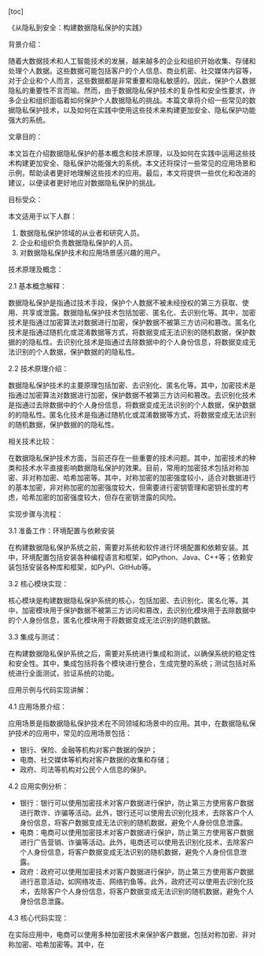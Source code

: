 
[toc]                    
                
                
《从隐私到安全：构建数据隐私保护的实践》

背景介绍：

随着大数据技术和人工智能技术的发展，越来越多的企业和组织开始收集、存储和处理个人数据。这些数据可能包括客户的个人信息、商业机密、社交媒体内容等，对于企业和个人而言，这些数据都是非常重要和隐私敏感的。因此，保护个人数据隐私的重要性不言而喻。然而，由于数据隐私保护技术的复杂性和安全性要求，许多企业和组织面临着如何保护个人数据隐私的挑战。本篇文章将介绍一些常见的数据隐私保护技术，以及如何在实践中使用这些技术来构建更加安全、隐私保护功能强大的系统。

文章目的：

本文旨在介绍数据隐私保护的基本概念和技术原理，以及如何在实践中运用这些技术构建更加安全、隐私保护功能强大的系统。本文还将探讨一些常见的应用场景和示例，帮助读者更好地理解这些技术的应用。最后，本文将提供一些优化和改进的建议，以便读者更好地应对数据隐私保护的挑战。

目标受众：

本文适用于以下人群：

1. 数据隐私保护领域的从业者和研究人员。
2. 企业和组织负责数据隐私保护的人员。
3. 对数据隐私保护技术和应用场景感兴趣的用户。

技术原理及概念：

2.1 基本概念解释：

数据隐私保护是指通过技术手段，保护个人数据不被未经授权的第三方获取、使用、共享或泄露。数据隐私保护技术包括加密、匿名化、去识别化等。其中，加密技术是指通过加密算法对数据进行加密，保护数据不被第三方访问和篡改。匿名化技术是指通过随机化或混淆数据等方式，将数据变成无法识别的随机数据，保护数据的的隐私性。去识别化技术是指通过去除数据中的个人身份信息，将数据变成无法识别的个人数据，保护数据的的隐私性。

2.2 技术原理介绍：

数据隐私保护技术的主要原理包括加密、去识别化、匿名化等。其中，加密技术是指通过加密算法对数据进行加密，保护数据不被第三方访问和篡改。去识别化技术是指通过去除数据中的个人身份信息，将数据变成无法识别的个人数据，保护数据的的隐私性。匿名化技术是指通过随机化或混淆数据等方式，将数据变成无法识别的随机数据，保护数据的的隐私性。

相关技术比较：

在数据隐私保护技术方面，当前还存在一些重要的技术问题。其中，加密技术的种类和技术水平直接影响数据隐私保护的效果。目前，常用的加密技术包括对称加密、非对称加密、哈希加密等。其中，对称加密的加密强度较小，适合对数据进行的基本加密，非对称加密的加密强度较大，但需要进行密钥管理和密钥长度的考虑，哈希加密的加密强度较大，但存在密钥泄露的风险。

实现步骤与流程：

3.1 准备工作：环境配置与依赖安装

在构建数据隐私保护系统之前，需要对系统和软件进行环境配置和依赖安装。其中，环境配置包括安装各种编程语言和框架，如Python、Java、C++等；依赖安装包括安装各种库和框架，如PyPI、GitHub等。

3.2 核心模块实现：

核心模块是构建数据隐私保护系统的核心，包括加密、去识别化、匿名化等。其中，加密模块用于保护数据不被第三方访问和篡改，去识别化模块用于去除数据中的个人身份信息，匿名化模块用于将数据变成无法识别的随机数据。

3.3 集成与测试：

在构建数据隐私保护系统之后，需要对系统进行集成和测试，以确保系统的稳定性和安全性。其中，集成包括将各个模块进行整合，生成完整的系统；测试包括对系统进行全面测试，验证系统的功能。

应用示例与代码实现讲解：

4.1 应用场景介绍：

应用场景是指数据隐私保护技术在不同领域和场景中的应用。其中，在数据隐私保护技术的应用中，常见的应用场景包括：

- 银行、保险、金融等机构对客户数据的保护；
- 电商、社交媒体等机构对客户数据的收集和存储；
- 政府、司法等机构对公民个人信息的保护。

4.2 应用实例分析：

- 银行：银行可以使用加密技术对客户数据进行保护，防止第三方使用客户数据进行欺诈、诈骗等活动。此外，银行还可以使用去识别化技术，去除客户个人身份信息，将客户数据变成无法识别的随机数据，避免个人身份信息泄露。
- 电商：电商可以使用加密技术对客户数据进行保护，防止第三方使用客户数据进行广告营销、诈骗等活动。此外，电商还可以使用去识别化技术，去除客户个人身份信息，将客户数据变成无法识别的随机数据，避免个人身份信息泄露。
- 政府：政府可以使用加密技术对客户数据进行保护，防止第三方使用客户数据进行恶意活动，如网络攻击、网络钓鱼等。此外，政府还可以使用去识别化技术，去除客户个人身份信息，将客户数据变成无法识别的随机数据，避免个人身份信息泄露。

4.3 核心代码实现：

在实际应用中，电商可以使用多种加密技术来保护客户数据，包括对称加密、非对称加密、哈希加密等。其中，在

